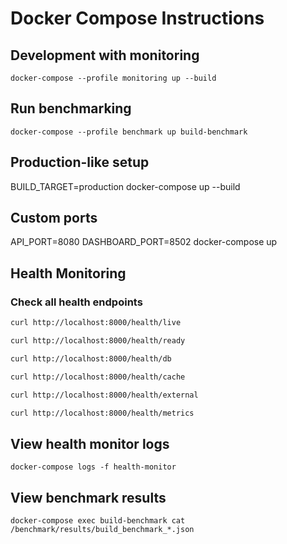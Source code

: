 # Docker Compose Instructions

## Development with monitoring
`docker-compose --profile monitoring up --build`

## Run benchmarking
`docker-compose --profile benchmark up build-benchmark`

## Production-like setup
BUILD_TARGET=production docker-compose up --build

## Custom ports
API_PORT=8080 DASHBOARD_PORT=8502 docker-compose up


## Health Monitoring

### Check all health endpoints
```bash
curl http://localhost:8000/health/live

curl http://localhost:8000/health/ready

curl http://localhost:8000/health/db

curl http://localhost:8000/health/cache

curl http://localhost:8000/health/external

curl http://localhost:8000/health/metrics
```

## View health monitor logs
`docker-compose logs -f health-monitor`

## View benchmark results
`docker-compose exec build-benchmark cat /benchmark/results/build_benchmark_*.json`
